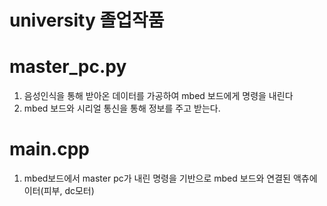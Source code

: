 # university 졸업작품
# master_pc.py
1. 음성인식을 통해 받아온 데이터를 가공하여 mbed 보드에게 명령을 내린다
2. mbed 보드와 시리얼 통신을 통해 정보를 주고 받는다.
# main.cpp
1. mbed보드에서 master pc가 내린 명령을 기반으로 mbed 보드와 연결된 액츄에이터(피부, dc모터)
